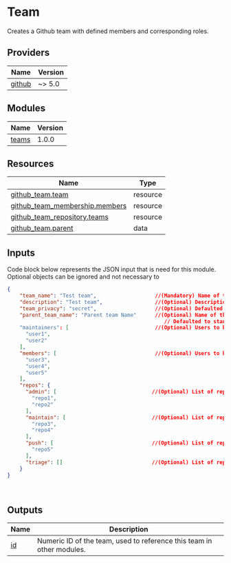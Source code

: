 # Team

Creates a Github team with defined members and corresponding roles.

<!-- BEGIN_TF_DOCS -->

## Providers

| Name | Version |
|------|---------|
| <a name="provider_github"></a> [github](#provider\_github) | ~> 5.0 |

## Modules

| Name | Version |
|------|---------|
| <a name="teams"></a> [teams](/modules/teams) | 1.0.0 |

## Resources

| Name | Type |
|------|------|
| [github_team.team](https://registry.terraform.io/providers/integrations/github/latest/docs/resources/team) | resource |
| [github_team_membership.members](https://registry.terraform.io/providers/integrations/github/latest/docs/resources/team_membership) | resource |
| [github_team_repository.teams](https://registry.terraform.io/providers/integrations/github/latest/docs/resources/team_repository) | resource |
| [github_team.parent](https://registry.terraform.io/providers/integrations/github/latest/docs/data-sources/team) | data |


## Inputs

Code block below represents the JSON input that is need for this module.
Optional objects can be ignored and not necessary to

``` json
{
    "team_name": "Test team",                   //(Mandatory) Name of the Team to be created
    "description": "Test team",                 //(Optional) Description of the team to be created
    "team_privacy": "secret",                   //(Optional) Defaulted to `closed` visile to all team members
    "parent_team_name": "Parent team Name"      //(Optional) Name of the parent team under which new team to be created as child.
                                                   // Defaulted to standalone team if noparent is provded.
    "maintainers": [                            //(Optional) Users to be added to team with maintainer role
      "user1",
      "user2"
    ],
    "members": [                                //(Optional) Users to be added to team with member role
      "user3",
      "user4",
      "user5"
    ],
    "repos": {
      "admin": [                               //(Optional) List of repositories to be added to team with admin permissions
        "repo1",
        "repo2"
      ],
      "maintain": [                            //(Optional) List of repositories to be added to team with maintain permissions
        "repo3",
        "repo4"
      ],
      "push": [                                //(Optional) List of repositories to be added to team with push/write permissions
        "repo5"
      ],
      "triage": []                             //(Optional) List of repositories to be added to team with triage permissions
    }
}

```
<br>

## Outputs

| Name | Description |
|------|-------------|
| <a name="output_id"></a> [id](#output\_id) | Numeric ID of the team, used to reference this team in other modules. |
<!-- END_TF_DOCS -->
